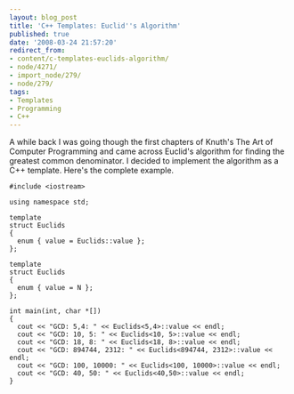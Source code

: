 ```yaml
---
layout: blog_post
title: 'C++ Templates: Euclid''s Algorithm'
published: true
date: '2008-03-24 21:57:20'
redirect_from:
- content/c-templates-euclids-algorithm/
- node/4271/
- import_node/279/
- node/279/
tags:
- Templates
- Programming
- C++
---
```


A while back I was going though the first chapters of Knuth's The Art of Computer Programming and came across Euclid's algorithm for finding the greatest common denominator. I decided to implement the algorithm as a C++ template. Here's the complete example.

    #include <iostream>

    using namespace std;

    template 
    struct Euclids
    {
      enum { value = Euclids::value };
    };

    template 
    struct Euclids
    {
      enum { value = N };
    };

    int main(int, char *[])
    {
      cout << "GCD: 5,4: " << Euclids<5,4>::value << endl;
      cout << "GCD: 10, 5: " << Euclids<10, 5>::value << endl;
      cout << "GCD: 18, 8: " << Euclids<18, 8>::value << endl;
      cout << "GCD: 894744, 2312: " << Euclids<894744, 2312>::value << endl;
      cout << "GCD: 100, 10000: " << Euclids<100, 10000>::value << endl;
      cout << "GCD: 40, 50: " << Euclids<40,50>::value << endl;
    }
